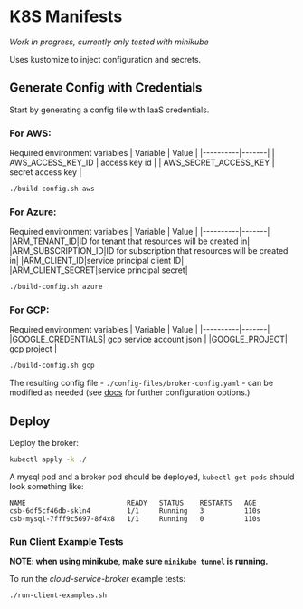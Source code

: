 # K8S Manifests

*Work in progress, currently only tested with minikube*

Uses kustomize to inject configuration and secrets.

## Generate Config with Credentials

Start by generating a config file with IaaS credentials.

### For AWS:
Required environment variables
| Variable | Value |
|----------|-------|
| AWS_ACCESS_KEY_ID | access key id |
| AWS_SECRET_ACCESS_KEY | secret access key |

```bash
./build-config.sh aws
```
### For Azure:
Required environment variables
| Variable | Value |
|----------|-------|
|ARM_TENANT_ID|ID for tenant that resources will be created in|
|ARM_SUBSCRIPTION_ID|ID for subscription that resources will be created in|
|ARM_CLIENT_ID|service principal client ID|
|ARM_CLIENT_SECRET|service principal secret|

```bash
./build-config.sh azure
```
### For GCP:
Required environment variables
| Variable | Value |
|----------|-------|
|GOOGLE_CREDENTIALS| gcp service account json |
|GOOGLE_PROJECT| gcp project |

```bash
./build-config.sh gcp
```

The resulting config file - `./config-files/broker-config.yaml` - can be modified as needed (see [docs](../docs/configuration.md) for further configuration options.)

## Deploy

Deploy the broker:

```bash
kubectl apply -k ./
```

A mysql pod and a broker pod should be deployed, `kubectl get pods` should look something like:

```
NAME                         READY   STATUS    RESTARTS   AGE
csb-6df5cf46db-skln4         1/1     Running   3          110s
csb-mysql-7fff9c5697-8f4x8   1/1     Running   0          110s
```

### Run Client Example Tests

**NOTE: when using minikube, make sure `minikube tunnel` is running.**

To run the *cloud-service-broker* example tests:

```bash
./run-client-examples.sh
```

